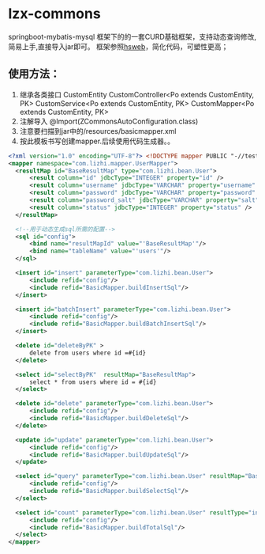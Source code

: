 # lzx-commons
springboot-mybatis-mysql 框架下的的一套CURD基础框架，支持动态查询修改,简易上手,直接导入jar即可。
框架参照[hsweb](https://github.com/hs-web/hsweb-framework/tree/master/hsweb-commons)，简化代码，可塑性更高；
## 使用方法：
  1. 继承各类接口 
      CustomEntity<PK>
      CustomController<Po extends CustomEntity, PK> 
      CustomService<Po extends CustomEntity, PK> 
      CustomMapper<Po extends CustomEntity, PK>
  2. 注解导入 @Import(ZCommonsAutoConfiguration.class) 
  3. 注意要扫描到jar中的/resources/basicmapper.xml
  4. 按此模板书写创建mapper.后续使用代码生成器。。
  ```xml
  <?xml version="1.0" encoding="UTF-8"?> <!DOCTYPE mapper PUBLIC "-//testMybatis.org//DTD Mapper 3.0//EN" "http://mybatis.org/dtd/mybatis-3-mapper.dtd">
<mapper namespace="com.lizhi.mapper.UserMapper">
    <resultMap id="BaseResultMap" type="com.lizhi.bean.User">
        <result column="id" jdbcType="INTEGER" property="id" />
        <result column="username" jdbcType="VARCHAR" property="username" />
        <result column="password" jdbcType="VARCHAR" property="password" />
        <result column="password_salt" jdbcType="VARCHAR" property="salt" />
        <result column="status" jdbcType="INTEGER" property="status" />
    </resultMap>

    <!--用于动态生成sql所需的配置-->
    <sql id="config">
        <bind name="resultMapId" value="'BaseResultMap'"/>
        <bind name="tableName" value="'users'"/>
    </sql>

    <insert id="insert" parameterType="com.lizhi.bean.User">
        <include refid="config"/>
        <include refid="BasicMapper.buildInsertSql"/>
    </insert>

    <insert id="batchInsert" parameterType="com.lizhi.bean.User">
        <include refid="config"/>
        <include refid="BasicMapper.buildBatchInsertSql"/>
    </insert>

    <delete id="deleteByPK" >
        delete from users where id =#{id}
    </delete>

    <select id="selectByPK"  resultMap="BaseResultMap">
		select * from users where id = #{id}
	</select>

    <delete id="delete" parameterType="com.lizhi.bean.User">
        <include refid="config"/>
        <include refid="BasicMapper.buildDeleteSql"/>
    </delete>

    <update id="update" parameterType="com.lizhi.bean.User">
        <include refid="config"/>
        <include refid="BasicMapper.buildUpdateSql"/>
    </update>

    <select id="query" parameterType="com.lizhi.bean.User" resultMap="BaseResultMap">
        <include refid="config"/>
        <include refid="BasicMapper.buildSelectSql"/>
    </select>

    <select id="count" parameterType="com.lizhi.bean.User" resultType="int">
        <include refid="config"/>
        <include refid="BasicMapper.buildTotalSql"/>
    </select>
</mapper>
```
